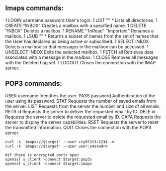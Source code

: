 ## Imaps commands:
1 LOGIN username password	User's login.
1 LIST "" *	Lists all directories.
1 CREATE "INBOX"	Creates a mailbox with a specified name.
1 DELETE "INBOX"	Deletes a mailbox.
1 RENAME "ToRead" "Important"	Renames a mailbox.
1 LSUB "" *	Returns a subset of names from the set of names that the User has declared as being active or subscribed.
1 SELECT INBOX	Selects a mailbox so that messages in the mailbox can be accessed.
1 UNSELECT INBOX	Exits the selected mailbox.
1 FETCH <ID> all	Retrieves data associated with a message in the mailbox.
1 CLOSE	Removes all messages with the Deleted flag set.
1 LOGOUT	Closes the connection with the IMAP server.


## POP3 commands:
USER username	Identifies the user.
PASS password	Authentication of the user using its password.
STAT	Requests the number of saved emails from the server.
LIST	Requests from the server the number and size of all emails.
RETR id	Requests the server to deliver the requested email by ID.
DELE id	Requests the server to delete the requested email by ID.
CAPA	Requests the server to display the server capabilities.
RSET	Requests the server to reset the transmitted information.
QUIT	Closes the connection with the POP3 server.



```
curl -k 'imaps://$target' --user cry0l1t3:1234 -v
curl -k 'imaps://$target' --user user:p4ssw0rd

#if there is encrypted ports open
openssl s_client -connect $target:pop3s
openssl s_client -connect $target:imaps
```
